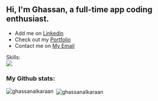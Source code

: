 <h2 align="left">Hi, I'm Ghassan, a full-time app coding enthusiast.</h1>

- Add me on [Linkedin](https://www.linkedin.com/in/ghassan-alkaraan)
- Check out my [Portfolio](https://ghassan.tech)
- Contact me on [My Email](mailto:ghass.karaan@gmail.com)

Skills:<br>
<a href="https://skillicons.dev">
  <img src="https://skillicons.dev/icons?i=flutter,dart,vue,js,html,css,nodejs,express,postgres,mysql,mongodb,vscode,postman" />
</a>

<h3 align="left">My Github stats:</h3>
<p><img align="left" src="https://github-readme-stats.vercel.app/api/top-langs?langs_count=2&username=ghassanalkaraan&show_icons=true&title_color=3382ed&text_color=ffffff&icon_color=0891b2&bg_color=171717&hide_border=true&locale=en&layout=compact" alt="ghassanalkaraan" /></p>

<p>&nbsp;<img align="center" src="https://github-readme-stats.vercel.app/api?hide_title=true&username=ghassanalkaraan&hide=issues,contribs&title_color=3382ed&text_color=ffffff&icon_color=0891b2&bg_color=171717&hide_border=true&count_private=true&langs_count=4&show_icons=true&locale=en" alt="ghassanalkaraan" /></p>
<br>

